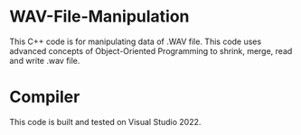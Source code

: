 # WAV-File-Manipulation
This C++ code is for manipulating data of .WAV file. This code uses advanced concepts of Object-Oriented Programming to shrink, merge, read and write .wav file.

# Compiler
This code is built and tested on Visual Studio 2022.
